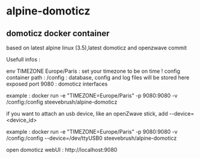 # alpine-domoticz

## domoticz docker container
based on latest alpine linux (3.5),latest domoticz and openzwave commit

Usefull infos :

env TIMEZONE Europe/Paris : set your timezone to be on time !
config container path : /config : database, config and log files will be stored here
exposed port 9080 : domoticz interfaces 

example : docker run -e "TIMEZONE=Europe/Paris" -p 9080:9080 -v /config:/config steevebrush/alpine-domoticz

if you want to attach an usb device, like an openZwave stick, add --device=<device_id>

example : docker run -e "TIMEZONE=Europe/Paris" -p 9080:9080 -v /config:/config --device=/dev/ttyUSB0 steevebrush/alpine-domoticz

open domoticz webUI : http://localhost:9080
